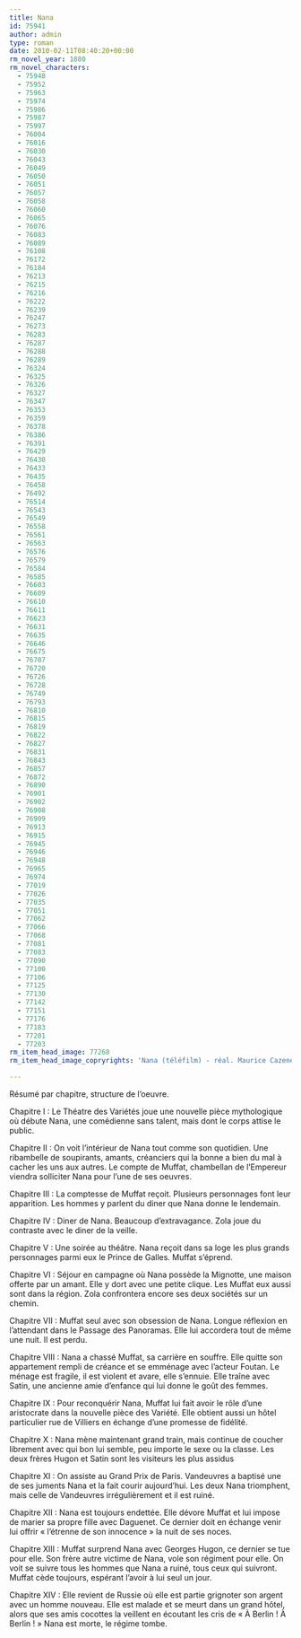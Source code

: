 ```yaml
---
title: Nana
id: 75941
author: admin
type: roman
date: 2010-02-11T08:40:20+00:00
rm_novel_year: 1880
rm_novel_characters:
  - 75948
  - 75952
  - 75963
  - 75974
  - 75986
  - 75987
  - 75997
  - 76004
  - 76016
  - 76030
  - 76043
  - 76049
  - 76050
  - 76051
  - 76057
  - 76058
  - 76060
  - 76065
  - 76076
  - 76083
  - 76089
  - 76108
  - 76172
  - 76184
  - 76213
  - 76215
  - 76216
  - 76222
  - 76239
  - 76247
  - 76273
  - 76283
  - 76287
  - 76288
  - 76289
  - 76324
  - 76325
  - 76326
  - 76327
  - 76347
  - 76353
  - 76359
  - 76378
  - 76386
  - 76391
  - 76429
  - 76430
  - 76433
  - 76435
  - 76458
  - 76492
  - 76514
  - 76543
  - 76549
  - 76558
  - 76561
  - 76563
  - 76576
  - 76579
  - 76584
  - 76585
  - 76603
  - 76609
  - 76610
  - 76611
  - 76623
  - 76631
  - 76635
  - 76646
  - 76675
  - 76707
  - 76720
  - 76726
  - 76728
  - 76749
  - 76793
  - 76810
  - 76815
  - 76819
  - 76822
  - 76827
  - 76831
  - 76843
  - 76857
  - 76872
  - 76890
  - 76901
  - 76902
  - 76908
  - 76909
  - 76913
  - 76915
  - 76945
  - 76946
  - 76948
  - 76965
  - 76974
  - 77019
  - 77026
  - 77035
  - 77051
  - 77062
  - 77066
  - 77068
  - 77081
  - 77083
  - 77090
  - 77100
  - 77106
  - 77125
  - 77130
  - 77142
  - 77151
  - 77176
  - 77183
  - 77201
  - 77203
rm_item_head_image: 77268
rm_item_head_image_copryrights: 'Nana (téléfilm) - réal. Maurice Cazeneuve'

---
```

Résumé par chapitre, structure de l&rsquo;oeuvre.

Chapitre I : Le Théatre des Variétés joue une nouvelle pièce mythologique où débute Nana, une comédienne sans talent, mais dont le corps attise le public.

Chapitre II : On voit l&rsquo;intérieur de Nana tout comme son quotidien. Une ribambelle de soupirants, amants, créanciers qui la bonne a bien du mal à cacher les uns aux autres. Le compte de Muffat, chambellan de l&rsquo;Empereur viendra solliciter Nana pour l&rsquo;une de ses oeuvres.

Chapitre III : La comptesse de Muffat reçoit. Plusieurs personnages font leur apparition. Les hommes y parlent du diner que Nana donne le lendemain.

Chapitre IV : Diner de Nana. Beaucoup d&rsquo;extravagance. Zola joue du contraste avec le diner de la veille.

Chapitre V : Une soirée au théâtre. Nana reçoit dans sa loge les plus grands personnages parmi eux le Prince de Galles. Muffat s&rsquo;éprend.

Chapitre VI : Séjour en campagne où Nana possède la Mignotte, une maison offerte par un amant. Elle y dort avec une petite clique. Les Muffat eux aussi sont dans la région. Zola confrontera encore ses deux sociétés sur un chemin.

Chapitre VII : Muffat seul avec son obsession de Nana. Longue réflexion en l&rsquo;attendant dans le Passage des Panoramas. Elle lui accordera tout de même une nuit. Il est perdu.

Chapitre VIII : Nana a chassé Muffat, sa carrière en souffre. Elle quitte son appartement rempli de créance et se emménage avec l&rsquo;acteur Foutan. Le ménage est fragile, il est violent et avare, elle s&rsquo;ennuie. Elle traîne avec Satin, une ancienne amie d&rsquo;enfance qui lui donne le goût des femmes.

Chapitre IX : Pour reconquérir Nana, Muffat lui fait avoir le rôle d&rsquo;une aristocrate dans la nouvelle pièce des Variété. Elle obtient aussi un hôtel particulier rue de Villiers en échange d&rsquo;une promesse de fidélité.

Chapitre X : Nana mène maintenant grand train, mais continue de coucher librement avec qui bon lui semble, peu importe le sexe ou la classe. Les deux frères Hugon et Satin sont les visiteurs les plus assidus

Chapitre XI : On assiste au Grand Prix de Paris. Vandeuvres a baptisé une de ses juments Nana et la fait courir aujourd&rsquo;hui. Les deux Nana triomphent, mais celle de Vandeuvres irrégulièrement et il est ruiné.

Chapitre XII : Nana est toujours endettée. Elle dévore Muffat et lui impose de marier sa propre fille avec Daguenet. Ce dernier doit en échange venir lui offrir &laquo;&nbsp;l&rsquo;étrenne de son innocence&nbsp;&raquo; la nuit de ses noces.

Chapitre XIII : Muffat surprend Nana avec Georges Hugon, ce dernier se tue pour elle. Son frère autre victime de Nana, vole son régiment pour elle. On voit se suivre tous les hommes que Nana a ruiné, tous ceux qui suivront. Muffat cède toujours, espérant l&rsquo;avoir à lui seul un jour.

Chapitre XIV : Elle revient de Russie où elle est partie grignoter son argent avec un homme nouveau. Elle est malade et se meurt dans un grand hôtel, alors que ses amis cocottes la veillent en écoutant les cris de &laquo;&nbsp;À Berlin ! À Berlin !&nbsp;&raquo; Nana est morte, le régime tombe.